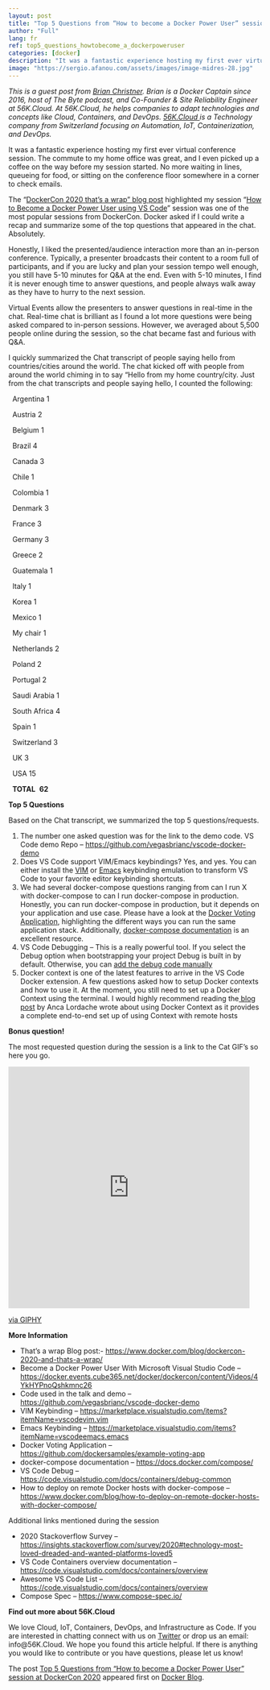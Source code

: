 ```yaml
---
layout: post
title: "Top 5 Questions from “How to become a Docker Power User” session at DockerCon 2020"
author: "Full"
lang: fr
ref: top5_questions_howtobecome_a_dockerpoweruser
categories: [docker]
description: "It was a fantastic experience hosting my first ever virtual conference session. The commute to my home office was great, and I even picked up a coffee on the way before my session started. No more waiting in lines, queueing for food, or sitting on the conference floor somewhere in a corner to check emails."
image: "https://sergio.afanou.com/assets/images/image-midres-28.jpg"
---
```


<p><em>This is a guest post from </em><a href="https://twitter.com/idomyowntricks/"><em>Brian Christner</em></a><em>. Brian is a Docker Captain since 2016, host of The Byte podcast, and Co-Founder &amp; Site Reliability Engineer at 56K.Cloud. At 56K.Cloud, he helps companies to adapt technologies and concepts like Cloud, Containers, and DevOps. </em><a href="https://56k.cloud/"><em>56K.Cloud </em></a><em>is a Technology company from Switzerland focusing on Automation, IoT, Containerization, and DevOps.</em></p>

<p>It was a fantastic experience hosting my first ever virtual conference session. The commute to my home office was great, and I even picked up a coffee on the way before my session started. No more waiting in lines, queueing for food, or sitting on the conference floor somewhere in a corner to check emails. </p>

<p>The “<a href="https://www.docker.com/blog/dockercon-2020-and-thats-a-wrap/">DockerCon 2020 that&#8217;s a wrap” blog post</a> highlighted my session &#8220;<a href="https://www.youtube.com/watch?v=sUZxIWDUicA">How to Become a Docker Power User using VS Code</a>&#8221; session was one of the most popular sessions from DockerCon. Docker asked if I could write a recap and summarize some of the top questions that appeared in the chat. Absolutely.</p>

<p>Honestly, I liked the presented/audience interaction more than an in-person conference. Typically, a presenter broadcasts their content to a room full of participants, and if you are lucky and plan your session tempo well enough, you still have 5-10 minutes for Q&amp;A at the end. Even with 5-10 minutes, I find it is never enough time to answer questions, and people always walk away as they have to hurry to the next session.</p>

<p>Virtual Events allow the presenters to answer questions in real-time in the chat. Real-time chat is brilliant as I found a lot more questions were being asked compared to in-person sessions. However, we averaged about 5,500 people online during the session, so the chat became fast and furious with Q&amp;A.  </p>

<p>I quickly summarized the Chat transcript of people saying hello from countries/cities around the world. The chat kicked off with people from around the world chiming in to say &#8220;Hello from my home country/city. Just from the chat transcripts and people saying hello, I counted the following:</p>

<p>&nbsp;&nbsp;Argentina 1&nbsp;&nbsp;</p>

<p>&nbsp;&nbsp;Austria	 2&nbsp;&nbsp;</p>

<p>&nbsp;&nbsp;Belgium	 1&nbsp;&nbsp;</p>

<p>&nbsp;&nbsp;Brazil	 4&nbsp;&nbsp;</p>

<p>&nbsp;&nbsp;Canada	 3&nbsp;&nbsp;</p>

<p>&nbsp;&nbsp;Chile	 1&nbsp;&nbsp;</p>

<p>&nbsp;&nbsp;Colombia	 1&nbsp;&nbsp;</p>

<p>&nbsp;&nbsp;Denmark	 3&nbsp;&nbsp;</p>

<p>&nbsp;&nbsp;France	 3&nbsp;&nbsp;</p>

<p>&nbsp;&nbsp;Germany	 3&nbsp;&nbsp;</p>

<p>&nbsp;&nbsp;Greece	 2&nbsp;&nbsp;</p>

<p>&nbsp;&nbsp;Guatemala	 1&nbsp;&nbsp;</p>

<p>&nbsp;&nbsp;Italy	 	 1&nbsp;&nbsp;</p>

<p>&nbsp;&nbsp;Korea	 	 1&nbsp;&nbsp;</p>

<p>&nbsp;&nbsp;Mexico	 1&nbsp;&nbsp;</p>

<p>&nbsp;&nbsp;My chair	 1&nbsp;&nbsp;</p>

<p>&nbsp;&nbsp;Netherlands	 2&nbsp;&nbsp;</p>

<p>&nbsp;&nbsp;Poland	 2&nbsp;&nbsp;</p>

<p>&nbsp;&nbsp;Portugal	 2&nbsp;&nbsp;</p>

<p>&nbsp;&nbsp;Saudi Arabia	 1&nbsp;&nbsp;</p>

<p>&nbsp;&nbsp;South Africa	 4&nbsp;&nbsp;</p>

<p>&nbsp;&nbsp;Spain	 	 1&nbsp;&nbsp;</p>

<p>&nbsp;&nbsp;Switzerland	 3&nbsp;&nbsp;</p>

<p>&nbsp;&nbsp;UK		 3&nbsp;&nbsp;</p>

<p>&nbsp;&nbsp;USA		 15&nbsp;&nbsp;</p>

<p>  <strong>TOTAL</strong>   <strong>62</strong> </p>

<p><strong>Top 5 Questions</strong></p>

<p>Based on the Chat transcript, we summarized the top 5 questions/requests.</p>

<ol><li>The number one asked question was for the link to the demo code. VS Code demo Repo &#8211; <a href="https://github.com/vegasbrianc/vscode-docker-demo">https://github.com/vegasbrianc/vscode-docker-demo</a></li><li>Does VS Code support VIM/Emacs keybindings? Yes, and yes. You can either install the <a href="https://marketplace.visualstudio.com/items?itemName=vscodevim.vim">VIM</a> or <a href="https://marketplace.visualstudio.com/items?itemName=vscodeemacs.emacs">Emacs</a> keybinding emulation to transform VS Code to your favorite editor keybinding shortcuts.</li><li>We had several docker-compose questions ranging from can I run X with docker-compose to can I run docker-compose in production. Honestly, you can run docker-compose in production, but it depends on your application and use case. Please have a look at the <a href="https://github.com/dockersamples/example-voting-app">Docker Voting Application</a>, highlighting the different ways you can run the same application stack. Additionally, <a href="https://docs.docker.com/compose/">docker-compose documentation</a> is an excellent resource.</li><li>VS Code Debugging &#8211; This is a really powerful tool. If you select the Debug option when bootstrapping your project Debug is built in by default. Otherwise, you can <a href="https://code.visualstudio.com/docs/containers/debug-common">add the debug code manually</a>&nbsp;</li><li>Docker context is one of the latest features to arrive in the VS Code Docker extension. A few questions asked how to setup Docker contexts and how to use it. At the moment, you still need to set up a Docker Context using the terminal. I would highly recommend reading the<a href="https://www.docker.com/blog/how-to-deploy-on-remote-docker-hosts-with-docker-compose/"> blog post</a> by Anca Lordache wrote about using Docker Context as it provides a complete end-to-end set up of using Context with remote hosts</li></ol>

<p><strong>Bonus question!</strong></p>

<p>The most requested question during the session is a link to the Cat GIF’s so here you go.</p>

<iframe src="https://giphy.com/embed/JIX9t2j0ZTN9S" width="480" height="480" frameBorder="0" class="giphy-embed" allowFullScreen></iframe><p><a href="https://giphy.com/gifs/JIX9t2j0ZTN9S">via GIPHY</a></p>

<p><strong>More Information</strong></p>

<ul><li>That’s a wrap Blog post:- <a href="https://www.docker.com/blog/dockercon-2020-and-thats-a-wrap/">https://www.docker.com/blog/dockercon-2020-and-thats-a-wrap/</a></li><li>Become a Docker Power User With Microsoft Visual Studio Code &#8211; <a href="https://docker.events.cube365.net/docker/dockercon/content/Videos/4YkHYPnoQshkmnc26">https://docker.events.cube365.net/docker/dockercon/content/Videos/4YkHYPnoQshkmnc26</a>&nbsp;&nbsp;</li><li>Code used in the talk and demo &#8211; <a href="https://github.com/vegasbrianc/vscode-docker-demo">https://github.com/vegasbrianc/vscode-docker-demo</a></li><li>VIM Keybinding &#8211; <a href="https://marketplace.visualstudio.com/items?itemName=vscodevim.vim">https://marketplace.visualstudio.com/items?itemName=vscodevim.vim</a></li><li>Emacs Keybinding &#8211; <a href="https://marketplace.visualstudio.com/items?itemName=vscodeemacs.emacs">https://marketplace.visualstudio.com/items?itemName=vscodeemacs.emacs</a></li><li>Docker Voting Application &#8211; <a href="https://github.com/dockersamples/example-voting-app">https://github.com/dockersamples/example-voting-app</a></li><li>docker-compose documentation &#8211; <a href="https://docs.docker.com/compose/">https://docs.docker.com/compose/</a></li><li>VS Code Debug &#8211; <a href="https://code.visualstudio.com/docs/containers/debug-common">https://code.visualstudio.com/docs/containers/debug-common</a></li><li>How to deploy on remote Docker hosts with docker-compose &#8211; <a href="https://www.docker.com/blog/how-to-deploy-on-remote-docker-hosts-with-docker-compose/">https://www.docker.com/blog/how-to-deploy-on-remote-docker-hosts-with-docker-compose/</a></li></ul>

<p>Additional links mentioned during the session</p>

<ul><li>2020 Stackoverflow Survey &#8211; <a href="https://insights.stackoverflow.com/survey/2020#technology-most-loved-dreaded-and-wanted-platforms-loved5">https://insights.stackoverflow.com/survey/2020#technology-most-loved-dreaded-and-wanted-platforms-loved5</a></li><li>VS Code Containers overview documentation &#8211; <a href="https://code.visualstudio.com/docs/containers/overview">https://code.visualstudio.com/docs/containers/overview</a></li><li>Awesome VS Code List &#8211; <a href="https://code.visualstudio.com/docs/containers/overview">https://code.visualstudio.com/docs/containers/overview</a></li><li>Compose Spec &#8211; <a href="https://www.compose-spec.io/">https://www.compose-spec.io/</a></li></ul>

<p><strong>Find out more about 56K.Cloud</strong></p>

<p>We love Cloud, IoT, Containers, DevOps, and Infrastructure as Code. If you are interested in chatting connect with us on <a href="https://twitter.com/56kcloud">Twitter</a> or drop us an email: info@56K.Cloud. We hope you found this article helpful. If there is anything you would like to contribute or you have questions, please let us know!<br></p>
<p>The post <a rel="nofollow" href="https://www.docker.com/blog/top-5-questions-from-how-to-become-a-docker-power-user-session-at-dockercon-2020/">Top 5 Questions from “How to become a Docker Power User” session at DockerCon 2020</a> appeared first on <a rel="nofollow" href="https://www.docker.com/blog">Docker Blog</a>.</p>
